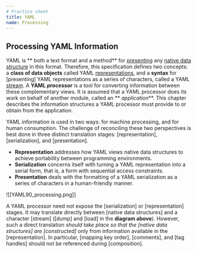 ```yaml
---
# Practice sheet
title: YAML
name: Processing
---
```



Processing YAML Information
---------------------------

YAML is ** both a text format and a method** for [presenting](https://yaml.org/spec/1.2/spec.html#present//) any
[native data structure](https://yaml.org/spec/1.2/spec.html#native%20data%20structure//) in this format. Therefore, this specification defines two concepts: a **class of data objects** called YAML [representations](https://yaml.org/spec/1.2/spec.html#representation//), and a **syntax** for [presenting] YAML representations as a series of characters, called a YAML [stream](https://yaml.org/spec/1.2/spec.html#stream//). 
A **YAML _processor_** is a tool for converting information between these complementary views. It is assumed that a YAML processor does its work on behalf of another module, called an ** _application_**. This chapter describes the information structures a YAML processor must provide to or obtain from the application.

YAML information is used in two ways: for machine processing, and for human consumption. The challenge of reconciling these two perspectives is best done in three distinct translation stages: [representation], [serialization], and [presentation]. 
- **Representation** addresses how YAML views native data structures to achieve portability between programming environments. 
- **Serialization** concerns itself with turning a YAML representation into a serial form, that is, a form with sequential access constraints. 
- **Presentation** deals with the formatting of a YAML serialization as a series of characters in a human-friendly manner.

![[YAML90_processing.png]]

A YAML processor need not expose the [serialization] or [representation] stages. 
It may translate directly between [native data structures] and a character [stream] ([dump] and [load] in the **diagram above**). 
However, such a direct translation _should take place so that the [native data structures] are [constructed]_ only from information available in the [representation]. In particular, [mapping key order], [comments], and [tag handles] should not be referenced during [composition].